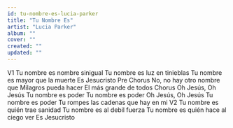 ```yaml
---
id: tu-nombre-es-lucia-parker
title: "Tu Nombre Es"
artist: "Lucia Parker"
album: ""
cover: ""
created: ""
updated: ""
---
```


V1
Tu   nombre   es   nombre   sinigual
Tu   nombre   es   luz   en   tinieblas
Tu   nombre   es   mayor   que   la   muerte
Es   Jesucristo
Pre   Chorus
No,   no   hay   otro   nombre   que
Milagros   pueda   hacer
El   más   grande   de   todos
Chorus
Oh   Jesús,   Oh   Jesús
Tu   nombre   es   poder
Tu   nombre   es   poder
Oh   Jesús,   Oh   Jesús
Tu   nombre   es   poder
Tu   rompes   las   cadenas   que   hay   en   mi
V2
Tu   nombre   es   quién   trae   sanidad
Tu   nombre   es   al   debil   fuerza
Tu   nombre   es   quién   hace   al   ciego   ver
Es   Jesucristo